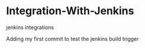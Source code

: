 # Integration-With-Jenkins
jenkins integrations

Adding my first commit to test the jenkins build trigger

